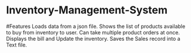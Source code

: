 # Inventory-Management-System
#Features
Loads data from a json file.
Shows the list of products available to buy from inventory to user.
Can take multiple product orders at once.
Displays the bill and Update the inventory.
Saves the Sales record into a Text file.
